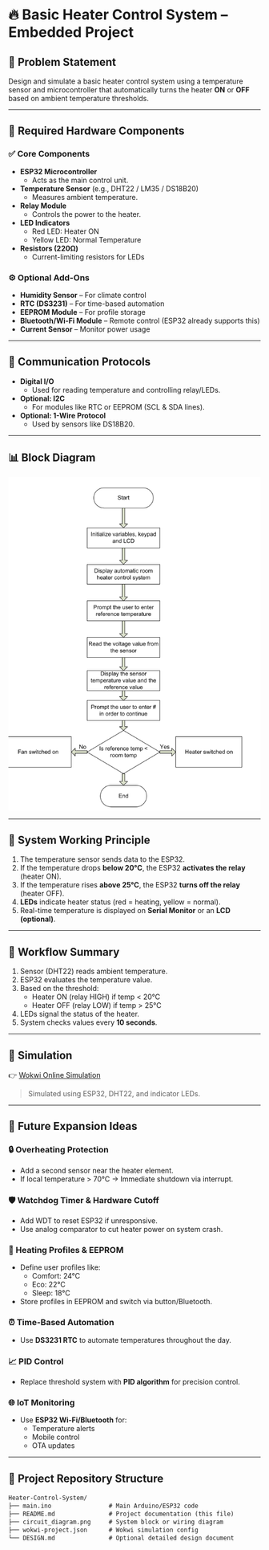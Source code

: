 # 🔥 Basic Heater Control System – Embedded Project

## 📌 Problem Statement

Design and simulate a basic heater control system using a temperature sensor and microcontroller that automatically turns the heater **ON** or **OFF** based on ambient temperature thresholds.

---

## 🧰 Required Hardware Components

### ✅ Core Components

- **ESP32 Microcontroller**
  - Acts as the main control unit.
- **Temperature Sensor** (e.g., DHT22 / LM35 / DS18B20)
  - Measures ambient temperature.
- **Relay Module**
  - Controls the power to the heater.
- **LED Indicators**
  - Red LED: Heater ON  
  - Yellow LED: Normal Temperature
- **Resistors (220Ω)**
  - Current-limiting resistors for LEDs

### ⚙️ Optional Add-Ons

- **Humidity Sensor** – For climate control
- **RTC (DS3231)** – For time-based automation
- **EEPROM Module** – For profile storage
- **Bluetooth/Wi-Fi Module** – Remote control (ESP32 already supports this)
- **Current Sensor** – Monitor power usage

---

## 🔗 Communication Protocols

- **Digital I/O**
  - Used for reading temperature and controlling relay/LEDs.
- **Optional: I2C**
  - For modules like RTC or EEPROM (SCL & SDA lines).
- **Optional: 1-Wire Protocol**
  - Used by sensors like DS18B20.

---

## 📊 Block Diagram

![Block Diagram](./circuit_diagram.png)


---

## 🧠 System Working Principle

1. The temperature sensor sends data to the ESP32.
2. If the temperature drops **below 20°C**, the ESP32 **activates the relay** (heater ON).
3. If the temperature rises **above 25°C**, the ESP32 **turns off the relay** (heater OFF).
4. **LEDs** indicate heater status (red = heating, yellow = normal).
5. Real-time temperature is displayed on **Serial Monitor** or an **LCD (optional)**.

---

## 🔁 Workflow Summary

1. Sensor (DHT22) reads ambient temperature.
2. ESP32 evaluates the temperature value.
3. Based on the threshold:
   - Heater ON (relay HIGH) if temp < 20°C
   - Heater OFF (relay LOW) if temp > 25°C
4. LEDs signal the status of the heater.
5. System checks values every **10 seconds**.

---

## 🧪 Simulation

👉 [Wokwi Online Simulation](https://wokwi.com/projects/430561204477806593)  
> Simulated using ESP32, DHT22, and indicator LEDs.

---

## 🚀 Future Expansion Ideas

### 🔒 Overheating Protection
- Add a second sensor near the heater element.
- If local temperature > 70°C → Immediate shutdown via interrupt.

### 🛡️ Watchdog Timer & Hardware Cutoff
- Add WDT to reset ESP32 if unresponsive.
- Use analog comparator to cut heater power on system crash.

### 🧠 Heating Profiles & EEPROM
- Define user profiles like:
  - Comfort: 24°C
  - Eco: 22°C
  - Sleep: 18°C
- Store profiles in EEPROM and switch via button/Bluetooth.

### ⏰ Time-Based Automation
- Use **DS3231 RTC** to automate temperatures throughout the day.

### 📈 PID Control
- Replace threshold system with **PID algorithm** for precision control.

### 🌐 IoT Monitoring
- Use **ESP32 Wi-Fi/Bluetooth** for:
  - Temperature alerts
  - Mobile control
  - OTA updates

---

## 📁 Project Repository Structure

```plaintext
Heater-Control-System/
├── main.ino                # Main Arduino/ESP32 code
├── README.md               # Project documentation (this file)
├── circuit_diagram.png     # System block or wiring diagram
├── wokwi-project.json      # Wokwi simulation config
└── DESIGN.md               # Optional detailed design document
